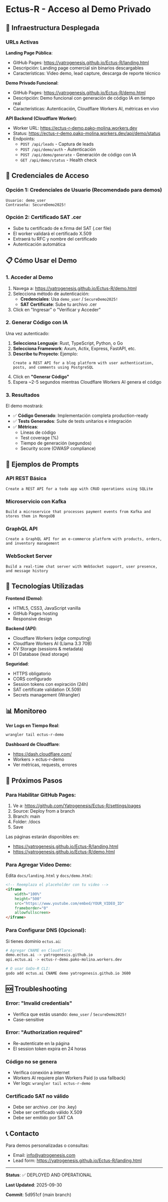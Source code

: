 # Ectus-R - Acceso al Demo Privado

## 🚀 Infraestructura Desplegada

### URLs Activas

**Landing Page Pública**:
- GitHub Pages: https://yatrogenesis.github.io/Ectus-R/landing.html
- Descripción: Landing page comercial sin binarios descargables
- Características: Video demo, lead capture, descarga de reporte técnico

**Demo Privado Funcional**:
- GitHub Pages: https://yatrogenesis.github.io/Ectus-R/demo.html
- Descripción: Demo funcional con generación de código IA en tiempo real
- Características: Autenticación, Cloudflare Workers AI, métricas en vivo

**API Backend (Cloudflare Worker)**:
- Worker URL: https://ectus-r-demo.pako-molina.workers.dev
- Status: https://ectus-r-demo.pako-molina.workers.dev/api/demo/status
- Endpoints:
  - `POST /api/leads` - Captura de leads
  - `POST /api/demo/auth` - Autenticación
  - `POST /api/demo/generate` - Generación de código con IA
  - `GET /api/demo/status` - Health check

## 🔐 Credenciales de Acceso

### Opción 1: Credenciales de Usuario (Recomendado para demos)

```
Usuario: demo_user
Contraseña: SecureDemo2025!
```

### Opción 2: Certificado SAT .cer

- Sube tu certificado de e.firma del SAT (.cer file)
- El worker validará el certificado X.509
- Extraerá tu RFC y nombre del certificado
- Autenticación automática

## 📋 Cómo Usar el Demo

### 1. Acceder al Demo

1. Navega a: https://yatrogenesis.github.io/Ectus-R/demo.html
2. Selecciona método de autenticación:
   - **Credenciales**: Usa `demo_user` / `SecureDemo2025!`
   - **SAT Certificate**: Sube tu archivo .cer
3. Click en "Ingresar" o "Verificar y Acceder"

### 2. Generar Código con IA

Una vez autenticado:

1. **Selecciona Lenguaje**: Rust, TypeScript, Python, o Go
2. **Selecciona Framework**: Axum, Actix, Express, FastAPI, etc.
3. **Describe tu Proyecto**: Ejemplo:
   ```
   Create a REST API for a blog platform with user authentication,
   posts, and comments using PostgreSQL
   ```
4. Click en **"Generar Código"**
5. Espera ~2-5 segundos mientras Cloudflare Workers AI genera el código

### 3. Resultados

El demo mostrará:
- ✅ **Código Generado**: Implementación completa production-ready
- ✅ **Tests Generados**: Suite de tests unitarios e integración
- ✅ **Métricas**:
  - Líneas de código
  - Test coverage (%)
  - Tiempo de generación (segundos)
  - Security score (OWASP compliance)

## 🧪 Ejemplos de Prompts

### API REST Básica
```
Create a REST API for a todo app with CRUD operations using SQLite
```

### Microservicio con Kafka
```
Build a microservice that processes payment events from Kafka and stores them in MongoDB
```

### GraphQL API
```
Create a GraphQL API for an e-commerce platform with products, orders, and inventory management
```

### WebSocket Server
```
Build a real-time chat server with WebSocket support, user presence, and message history
```

## 🔧 Tecnologías Utilizadas

**Frontend (Demo)**:
- HTML5, CSS3, JavaScript vanilla
- GitHub Pages hosting
- Responsive design

**Backend (API)**:
- Cloudflare Workers (edge computing)
- Cloudflare Workers AI (Llama 3.3 70B)
- KV Storage (sessions & metadata)
- D1 Database (lead storage)

**Seguridad**:
- HTTPS obligatorio
- CORS configurado
- Session tokens con expiración (24h)
- SAT certificate validation (X.509)
- Secrets management (Wrangler)

## 📊 Monitoreo

**Ver Logs en Tiempo Real**:
```bash
wrangler tail ectus-r-demo
```

**Dashboard de Cloudflare**:
- https://dash.cloudflare.com/
- Workers > ectus-r-demo
- Ver métricas, requests, errores

## 🎯 Próximos Pasos

### Para Habilitar GitHub Pages:

1. Ve a: https://github.com/Yatrogenesis/Ectus-R/settings/pages
2. Source: Deploy from a branch
3. Branch: main
4. Folder: /docs
5. Save

Las páginas estarán disponibles en:
- https://yatrogenesis.github.io/Ectus-R/landing.html
- https://yatrogenesis.github.io/Ectus-R/demo.html

### Para Agregar Video Demo:

Edita `docs/landing.html` y `docs/demo.html`:

```html
<!-- Reemplaza el placeholder con tu video -->
<iframe
    width="100%"
    height="500"
    src="https://www.youtube.com/embed/YOUR_VIDEO_ID"
    frameborder="0"
    allowfullscreen>
</iframe>
```

### Para Configurar DNS (Opcional):

Si tienes dominio `ectus.ai`:

```bash
# Agregar CNAME en Cloudflare:
demo.ectus.ai -> yatrogenesis.github.io
api.ectus.ai -> ectus-r-demo.pako-molina.workers.dev

# O usar GoDo-R CLI:
godo add ectus.ai CNAME demo yatrogenesis.github.io 3600
```

## 🆘 Troubleshooting

### Error: "Invalid credentials"
- Verifica que estás usando: `demo_user` / `SecureDemo2025!`
- Case-sensitive

### Error: "Authorization required"
- Re-autentícate en la página
- El session token expira en 24 horas

### Código no se genera
- Verifica conexión a internet
- Workers AI requiere plan Workers Paid (o usa fallback)
- Ver logs: `wrangler tail ectus-r-demo`

### Certificado SAT no válido
- Debe ser archivo .cer (no .key)
- Debe ser certificado válido X.509
- Debe ser emitido por SAT CA

## 📞 Contacto

Para demos personalizadas o consultas:
- Email: info@yatrogenesis.com
- Lead form: https://yatrogenesis.github.io/Ectus-R/landing.html

---

**Status**: ✅ DEPLOYED AND OPERATIONAL

**Last Updated**: 2025-09-30

**Commit**: 5d951cf (main branch)
